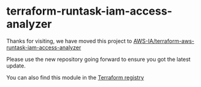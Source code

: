 # terraform-runtask-iam-access-analyzer

Thanks for visiting, we have moved this project to [AWS-IA/terraform-aws-runtask-iam-access-analyzer](https://github.com/aws-ia/terraform-aws-runtask-iam-access-analyzer)

Please use the new repository going forward to ensure you got the latest update.

You can also find this module in the [Terraform registry](https://registry.terraform.io/modules/aws-ia/runtask-iam-access-analyzer/aws/latest)